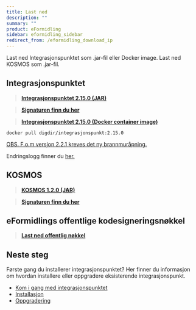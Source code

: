 ```yaml
---
title: Last ned
description: ""
summary: ""
product: eFormidling
sidebar: eformidling_sidebar
redirect_from: /eformidling_download_ip
---
```


Last ned Integrasjonspunktet som .jar-fil eller Docker image. Last ned KOSMOS som .jar-fil.

## Integrasjonspunktet

> [**Integrasjonspunktet 2.15.0 (JAR)**](https://repo1.maven.org/maven2/no/difi/meldingsutveksling/integrasjonspunkt/2.15.0/integrasjonspunkt-2.15.0.jar)

> [**Signaturen finn du her**](https://repo1.maven.org/maven2/no/difi/meldingsutveksling/integrasjonspunkt/2.15.0/integrasjonspunkt-2.15.0.jar.asc)

> [**Integrasjonspunktet 2.15.0 (Docker container image)** ](https://hub.docker.com/layers/digdir/integrasjonspunkt/2.15.0/images/sha256-5994eaa3[…]cc854adf45244552454ec72c8996aece11a561e8465d7?context=explore)

`docker pull digdir/integrasjonspunkt:2.15.0`

[OBS. F.o.m versjon 2.2.1 kreves det ny brannmuråpning.](../installasjon/forberede_installasjon#brannmur%C3%A5pninger-i-produksjon)

Endringslogg finner du [her.](../Oppgradering/endringslogg)

## KOSMOS

> [**KOSMOS 1.2.0 (JAR)**](https://repo1.maven.org/maven2/no/difi/move/kosmos/1.2.0/kosmos-1.2.0.jar)

> [**Signaturen finn du her**](https://repo1.maven.org/maven2/no/difi/move/kosmos/1.2.0/kosmos-1.2.0.jar.asc)

## eFormidlings offentlige kodesigneringsnøkkel

> [**Last ned offentlig nøkkel**](/resources/eformidling/public_keys/eformidling-key.asc)

## Neste steg

Første gang du installerer integrasjonspunktet? Her finner du informasjon om hvordan installere eller oppgradere eksisterende integrasjonspunkt.

- [Kom i gang med integrasjonspunktet](../installasjon/)
- [Installasjon](../installasjon/installasjon)
- [Oppgradering](../Oppgradering/)
